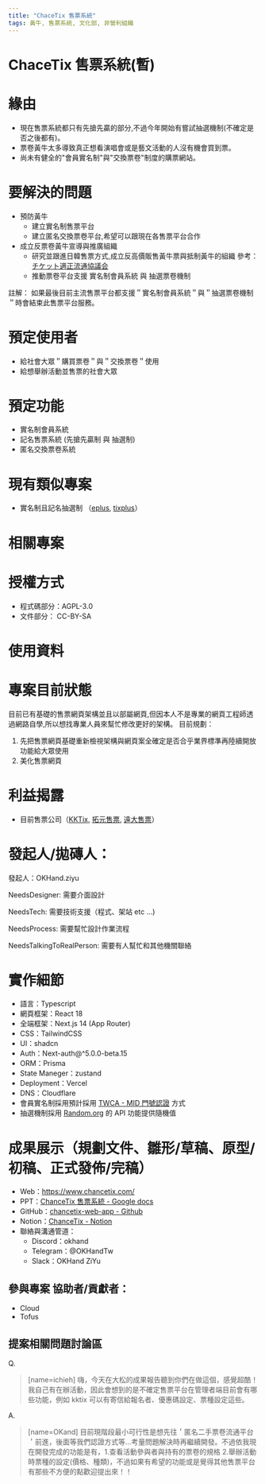 ```yaml
---
title: "ChaceTix 售票系統"
tags: 黃牛, 售票系統, 文化部, 非營利組織
---
```

# ChaceTix 售票系統(暫)

# 緣由
- 現在售票系統都只有先搶先贏的部分,不過今年開始有嘗試抽選機制(不確定是否之後都有)。
- 票卷黃牛太多導致真正想看演唱會或是藝文活動的人沒有機會買到票。
- 尚未有健全的"會員實名制"與"交換票卷"制度的購票網站。

# 要解決的問題
- 預防黃牛
    - 建立實名制售票平台
    - 建立匿名交換票卷平台,希望可以跟現在各售票平台合作
- 成立反票卷黃牛宣導與推廣組織
    - 研究並跟進日韓售票方式,成立反高價販售黃牛票與抵制黃牛的組織 
      參考：[チケット適正流通協議会](https://ftaj.jp/) 
    - 推動票卷平台支援 實名制會員系統 與 抽選票卷機制

註解：
如果最後目前主流售票平台都支援＂實名制會員系統＂與＂抽選票卷機制＂時會結束此售票平台服務。

# 預定使用者
- 給社會大眾＂購買票卷＂與＂交換票卷＂使用
- 給想舉辦活動並售票的社會大眾

# 預定功能
- 實名制會員系統
- 記名售票系統 (先搶先贏制 與 抽選制)
- 匿名交換票卷系統

# 現有類似專案
- 實名制且記名抽選制 （[eplus](https://ib.eplus.jp/), [tixplus](https://tixplus.jp/)）


# 相關專案


# 授權方式
- 程式碼部分：AGPL-3.0
- 文件部分： CC-BY-SA

# 使用資料


# 專案目前狀態
目前已有基礎的售票網頁架構並且以部屬網頁,但因本人不是專業的網頁工程師透過網路自學,所以想找專業人員來幫忙修改更好的架構。
目前規劃：
1. 先把售票網頁基礎重新檢視架構與網頁案全確定是否合乎業界標準再陸續開放功能給大眾使用
2. 美化售票網頁

# 利益揭露
- 目前售票公司（[KKTix](https://kktix.com/), [拓元售票](https://tixcraft.com/), [遠大售票](https://ticketplus.com.tw/)）

# 發起人/拋磚人：
發起人：OKHand.ziyu

NeedsDesigner: 
    需要介面設計

NeedsTech: 
    需要技術支援（程式、架站 etc ...)

NeedsProcess: 
    需要幫忙設計作業流程

NeedsTalkingToRealPerson: 
    需要有人幫忙和其他機關聯絡

# 實作細節
- 語言：Typescript
- 網頁框架：React 18
- 全端框架：Next.js 14 (App Router)
- CSS：TailwindCSS
- UI：shadcn
- Auth：Next-auth@^5.0.0-beta.15
- ORM：Prisma
- State Maneger：zustand
- Deployment：Vercel
- DNS：Cloudflare
- 會員實名制採用預計採用 [TWCA - MID 門號認證](https://www.twca.com.tw/product/c0cf07bd-25ab-42d8-a1bd-3e6e71950113) 方式
- 抽選機制採用 [Random.org](https://api.random.org/) 的 API 功能提供隨機值

# 成果展示（規劃文件、雛形/草稿、原型/初稿、正式發佈/完稿）
- Web：https://www.chancetix.com/
- PPT：[ChanceTix 售票系統 - Google docs](https://docs.google.com/presentation/d/18wddOPBj_I-S17uo0DpoSuVStynUGLpaSg7ZcmCEZ44/edit?usp=sharing)
- GitHub：[chancetix-web-app - Github](https://github.com/OKHand-Zy/chancetix-web-app)
- Notion：[ChanceTix - Notion](https://okhand.notion.site/0fa4c780acd9451d8f02d090604fa67e?v=3034498d2e1143ef8a0cceb607adf9a4&pvs=4)
- 聯絡與溝通管道：
    - Discord：okhand
    - Telegram：@OKHandTw
    - Slack：OKHand ZiYu

## 參與專案 協助者/貢獻者：
- Cloud
- Tofus

## 提案相關問題討論區
Q. 
> [name=ichieh] 嗨，今天在大松的成果報告聽到你們在做這個，感覺超酷！我自己有在辦活動，因此會想到的是不確定售票平台在管理者端目前會有哪些功能，例如 kktix 可以有寄信給報名者、優惠碼設定、票種設定這些。

A. 
> [name=OKand] 目前現階段最小可行性是想先往＇匿名二手票卷流通平台＇前進，後面等我們認證方式等...考量問題解決時再繼續開發。不過依我現在開發完成的功能是有，1.查看活動參與者與持有的票卷的規格 2.舉辦活動時票種的設定(價格、種類)，不過如果有希望的功能或是覺得其他售票平台有那些不方便的點歡迎提出來！！